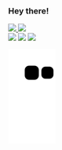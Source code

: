 ### Hey there!

<div>
  <a href="https://github.com/LorenaAlves02">
  <img height="205em" src="https://github-readme-stats.vercel.app/api?username=LorenaCaires&show_icons=true&theme=vue-dark&include_all_commits=true&count_private=true"/>
    <img height="134em" src="https://github-readme-stats.vercel.app/api/top-langs/?username=LorenaCaires&layout=compact&langs_count=7&theme=vue-dark"/>
</div>
 
 <div> 
  <a href="https://instagram.com/lorecairess" target="_blank"><img src="https://img.shields.io/badge/-Instagram-%23E4405F?style=for-the-badge&logo=instagram&logoColor=white" target="_blank"></a>
  <a href = "mailto:lorenacaires09@gmail.com"><img src="https://img.shields.io/badge/-Gmail-%23333?style=for-the-badge&logo=gmail&logoColor=white" target="_blank"></a>
  <a href="https://www.linkedin.com/in/lorena-caires-a23a15216" target="_blank"><img src="https://img.shields.io/badge/-LinkedIn-%230077B5?style=for-the-badge&logo=linkedin&logoColor=white" target="_blank"></a> 
 
   ![Snake animation](https://github.com/LorenaCaires/LorenaCaires/blob/output/github-contribution-grid-snake.svg)
   
</div> 
